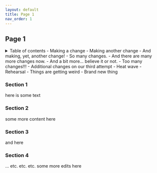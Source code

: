 ```yaml
---
layout: default
title: Page 1
nav_order: 1
---
```


## Page 1

<details closed markdown="block">
  <summary>
    Table of contents
    - Making a change
    - Making another change
    - And making, yet, another change!
    - So many changes.
    - And there are many more changes now.
    - And a bit more... believe it or not.
    - Too many changes!!!
    - Additional changes on our third attempt
    - Heat wave
    - Rehearsal
    - Things are getting weird
    - Brand new thing
  </summary>
  {: .text-delta }
1. TOC
{:toc}
</details>

### Section 1
here is some text
### Section 2
some more content here
### Section 3
and here
### Section 4
... etc. etc. etc. some more edits here
